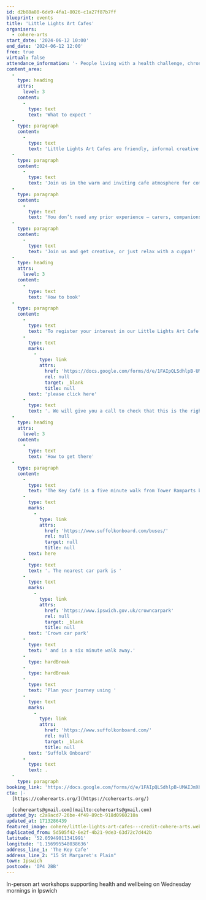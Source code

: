 ```yaml
---
id: d2b88a80-6de9-4fa1-8026-c1a27f87b7ff
blueprint: events
title: 'Little Lights Art Cafes'
organisers:
  - cohere-arts
start_date: '2024-06-12 10:00'
end_date: '2024-06-12 12:00'
free: true
virtual: false
attendance_information: '- People living with a health challenge, chronic illness, and/or disability'
content_area:
  -
    type: heading
    attrs:
      level: 3
    content:
      -
        type: text
        text: 'What to expect '
  -
    type: paragraph
    content:
      -
        type: text
        text: 'Little Lights Art Cafes are friendly, informal creative workshops for people who are living with long term health challenges, chronic illness or disability. '
  -
    type: paragraph
    content:
      -
        type: text
        text: 'Join us in the warm and inviting cafe atmosphere for complimentary tea/coffee and sweet treat whilst our lead artist Marie leads simple, optional art exercises. '
  -
    type: paragraph
    content:
      -
        type: text
        text: 'You don’t need any prior experience – carers, companions and guide dogs are warmly welcomed. '
  -
    type: paragraph
    content:
      -
        type: text
        text: 'Join us and get creative, or just relax with a cuppa!'
  -
    type: heading
    attrs:
      level: 3
    content:
      -
        type: text
        text: 'How to book'
  -
    type: paragraph
    content:
      -
        type: text
        text: 'To register your interest in our Little Lights Art Cafe workshops, '
      -
        type: text
        marks:
          -
            type: link
            attrs:
              href: 'https://docs.google.com/forms/d/e/1FAIpQLSdhlpB-UMAIJmXCiYFhKCaBHZCG5YfC0lcVwZESAuZh2m8r4w/viewform'
              rel: null
              target: _blank
              title: null
        text: 'please click here'
      -
        type: text
        text: '. We will give you a call to check that this is the right programme for you, and provide further details.'
  -
    type: heading
    attrs:
      level: 3
    content:
      -
        type: text
        text: 'How to get there'
  -
    type: paragraph
    content:
      -
        type: text
        text: 'The Key Café is a five minute walk from Tower Ramparts bus station in the town centre - see the latest bus timetables '
      -
        type: text
        marks:
          -
            type: link
            attrs:
              href: 'https://www.suffolkonboard.com/buses/'
              rel: null
              target: null
              title: null
        text: here
      -
        type: text
        text: '. The nearest car park is '
      -
        type: text
        marks:
          -
            type: link
            attrs:
              href: 'https://www.ipswich.gov.uk/crowncarpark'
              rel: null
              target: _blank
              title: null
        text: 'Crown car park'
      -
        type: text
        text: ' and is a six minute walk away.'
      -
        type: hardBreak
      -
        type: hardBreak
      -
        type: text
        text: 'Plan your journey using '
      -
        type: text
        marks:
          -
            type: link
            attrs:
              href: 'https://www.suffolkonboard.com/'
              rel: null
              target: _blank
              title: null
        text: 'Suffolk Onboard'
      -
        type: text
        text: .
  -
    type: paragraph
booking_link: 'https://docs.google.com/forms/d/e/1FAIpQLSdhlpB-UMAIJmXCiYFhKCaBHZCG5YfC0lcVwZESAuZh2m8r4w/viewform'
cta: |-
  [https://coherearts.org/](https://coherearts.org/)

  [coherearts@gmail.com](mailto:coherearts@gmail.com)
updated_by: c2a9acd7-26be-4f49-89cb-918d0960210a
updated_at: 1713286439
featured_image: cohere/little-lights-art-cafes---credit-cohere-arts.webp
duplicated_from: 5d505f42-6e2f-4b21-9de3-63d72c7d442b
latitude: '52.05949011341991'
longitude: '1.156995548038636'
address_line_1: 'The Key Cafe'
address_line_2: "15 St Margaret's Plain"
town: Ipswich
postcode: 'IP4 2BB'
---
```

In-person art workshops supporting health and wellbeing on Wednesday mornings in Ipswich